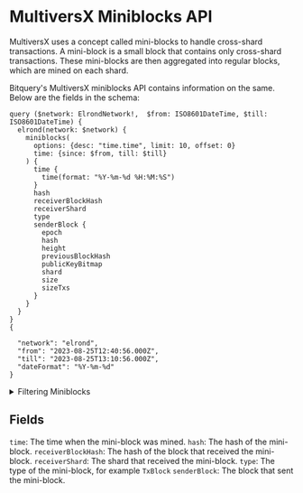 # MultiversX Miniblocks API

MultiversX uses a concept called mini-blocks to handle cross-shard transactions. A mini-block is a small block that contains only cross-shard transactions. These mini-blocks are then aggregated into regular blocks, which are mined on each shard.

Bitquery's MultiversX miniblocks API contains information on the same.
Below are the fields in the schema:

```
query ($network: ElrondNetwork!,  $from: ISO8601DateTime, $till: ISO8601DateTime) {
  elrond(network: $network) {
    miniblocks(
      options: {desc: "time.time", limit: 10, offset: 0}
      time: {since: $from, till: $till}
    ) {
      time {
        time(format: "%Y-%m-%d %H:%M:%S")
      }
      hash
      receiverBlockHash
      receiverShard
      type
      senderBlock {
        epoch
        hash
        height
        previousBlockHash
        publicKeyBitmap
        shard
        size
        sizeTxs
      }
    }
  }
}
{

  "network": "elrond",
  "from": "2023-08-25T12:40:56.000Z",
  "till": "2023-08-25T13:10:56.000Z",
  "dateFormat": "%Y-%m-%d"
}

```

<details><summary>Filtering Miniblocks</summary>

- **options** : A set of options that can be used to filter the results.
  - **desc** or **asc** : The order of the results, either "asc" (ascending) or "desc" (descending).
  - **limit** : The maximum number of results to return. The default is 10.
  - **offset** : The number of results to skip. The default is 0.
- **time** : A filter that can be used to select blocks created within a specified time range.
- **blockNonce:** This field allows you to filter the results by the block nonce of the mini-block. The block nonce is a number that is used to prevent double-spending.
- **blockHash:** This field allows you to filter the results by the hash of the mini-block. The hash is a unique identifier for the mini-block.
- **any:** This field is a catch-all field ( OR logic) that can be used to filter on any other field in the miniblocks API.
- **miniblockHash:** This field allows you to filter the results by the hash of the mini-block.
- **height:** This field allows you to filter the results by the height of the mini-block. The height is the number of mini-blocks that have been mined before this mini-block.
- **epoch:** This field allows you to filter the results by the epoch of the mini-block. The epoch is a period of time that is used to measure the progress of the blockchain.
- **date:** This field allows you to filter the results by the date when the mini-block was mined.
- **stateRootHash:** This field allows you to filter the results by the state root hash of the mini-block. The state root hash is a hash of the state of the blockchain at the time the mini-block was mined.
- **sizeTxs:** This field allows you to filter the results by the number of transactions in the mini-block.
- **size:** This field allows you to filter the results by the size of the mini-block in bytes.
- **shard:** This field allows you to filter the results by the shard where the mini-block was mined.
- **receiverShard:** This field allows you to filter the results by the shard where the mini-block was received.
- **receiverBlockHash:** This field allows you to filter the results by the hash of the block that received the mini-block.
- **publicKeyBitmap:** This field allows you to filter the results by the public key bitmap of the mini-block. The public key bitmap is a bit array that represents the validators who voted to approve the mini-block.
- **proposer:** This field allows you to filter the results by the address of the block proposer. The block proposer is the validator who submitted the mini-block to the network.
- **previousBlockHash:** This field allows you to filter the results by the hash of the previous block.
- **round:** This field allows you to filter the results by the round of the mini-block. The round is a number that is used to prevent forks in the blockchain

</details>

## Fields

`time`: The time when the mini-block was mined.
`hash`: The hash of the mini-block.
`receiverBlockHash`: The hash of the block that received the mini-block.
`receiverShard`: The shard that received the mini-block.
`type`: The type of the mini-block, for example `TxBlock`
`senderBlock`: The block that sent the mini-block.
